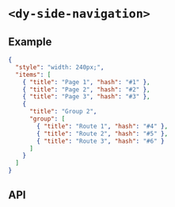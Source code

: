 # `<dy-side-navigation>`

## Example

<gbp-example name="dy-side-navigation" src="https://esm.sh/duoyun-ui/elements/side-navigation">

```json
{
  "style": "width: 240px;",
  "items": [
    { "title": "Page 1", "hash": "#1" },
    { "title": "Page 2", "hash": "#2" },
    { "title": "Page 3", "hash": "#3" },
    {
      "title": "Group 2",
      "group": [
        { "title": "Route 1", "hash": "#4" },
        { "title": "Route 2", "hash": "#5" },
        { "title": "Route 3", "hash": "#6" }
      ]
    }
  ]
}
```

</gbp-example>

## API

<gbp-api src="/src/elements/side-navigation.ts"></gbp-api>

